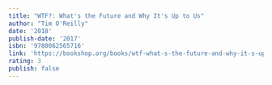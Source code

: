 ```yaml
---
title: "WTF?: What's the Future and Why It's Up to Us"
author: "Tim O'Reilly"
date: '2018'
publish-date: '2017'
isbn: '9780062565716'
link: 'https://bookshop.org/books/wtf-what-s-the-future-and-why-it-s-up-to-us/9780062565716'
rating: 3
publish: false
---
```

